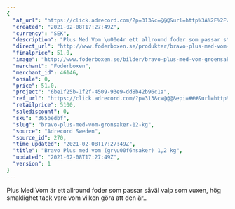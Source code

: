 ```yaml
---
{
  "af_url": "https://click.adrecord.com/?p=313&c=@@@&url=http%3A%2F%2Fwww.foderboxen.se%2Fprodukter%2Fbravo-plus-med-vom-groensaker-1-2-kg%2C696",
  "created": "2021-02-08T17:27:49Z",
  "currency": "SEK",
  "description": "Plus Med Vom \u00e4r ett allround foder som passar s\u00e5v\u00e4l valp som vuxen, h\u00f6g smaklighet tack vare vom vilken g\u00f6ra att den \u00e4r..",
  "direct_url": "http://www.foderboxen.se/produkter/bravo-plus-med-vom-groensaker-1-2-kg,696",
  "finalprice": 51.0,
  "image": "http://www.foderboxen.se/bilder/bravo-plus-med-vom-groensaker-1-2-kg-696.png",
  "merchant": "Foderboxen",
  "merchant_id": 46146,
  "onsale": 0,
  "price": 51.0,
  "project": "6be1f25b-1f2f-4509-93e9-dd8b42b96c1a",
  "ref_url": "https://click.adrecord.com/?p=313&c=@@@&epi=###&url=http%3A%2F%2Fwww.foderboxen.se%2Fprodukter%2Fbravo-plus-med-vom-groensaker-1-2-kg%2C696",
  "retailprice": 5100,
  "salediscount": 0,
  "sku": "365bedbf",
  "slug": "bravo-plus-med-vom-gronsaker-12-kg",
  "source": "Adrecord Sweden",
  "source_id": 270,
  "time_updated": "2021-02-08T17:27:49Z",
  "title": "Bravo Plus med vom (gr\u00f6nsaker) 1,2 kg",
  "updated": "2021-02-08T17:27:49Z",
  "version": 1
}
---
```


<p> Plus Med Vom är ett allround foder som passar såväl valp som vuxen, hög smaklighet tack vare vom vilken göra att den är..</p>
